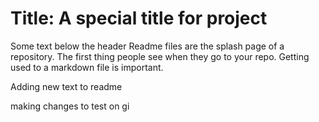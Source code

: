 # Title: A special title for project
Some text below the header
Readme files are the splash page of a repository. The first thing people see when they go to your repo.
Getting used to a markdown file is important. 

Adding new text to readme

making changes to test on gi